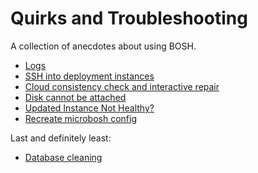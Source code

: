 # Quirks and Troubleshooting

A collection of anecdotes about using BOSH.

* [Logs](troubleshooting/logs.md)
* [SSH into deployment instances](troubleshooting/ssh.md)
* [Cloud consistency check and interactive repair](troubleshooting/cloudcheck.md)
* [Disk cannot be attached](troubleshooting/disk-cannot-be-attached.md)
* [Updated Instance Not Healthy?](troubleshooting/updated-instance-not-healthy.md)
* [Recreate microbosh config](troubleshooting/recreate-microbosh-config.md)

Last and definitely least:

* [Database cleaning](troubleshooting/bosh-database-cleaning.md)